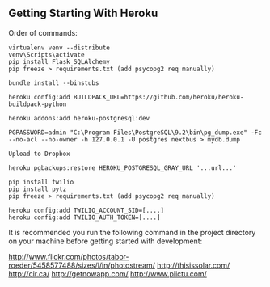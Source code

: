 ## Getting Starting With Heroku

Order of commands:

    virtualenv venv --distribute
    venv\Scripts\activate
    pip install Flask SQLAlchemy
    pip freeze > requirements.txt (add psycopg2 req manually)

    bundle install --binstubs

    heroku config:add BUILDPACK_URL=https://github.com/heroku/heroku-buildpack-python

    heroku addons:add heroku-postgresql:dev

    PGPASSWORD=admin "C:\Program Files\PostgreSQL\9.2\bin\pg_dump.exe" -Fc --no-acl --no-owner -h 127.0.0.1 -U postgres nextbus > mydb.dump

    Upload to Dropbox

    heroku pgbackups:restore HEROKU_POSTGRESQL_GRAY_URL '...url...'

    pip install twilio
    pip install pytz
    pip freeze > requirements.txt (add psycopg2 req manually)

    heroku config:add TWILIO_ACCOUNT_SID=[....]
    heroku config:add TWILIO_AUTH_TOKEN=[....]

It is recommended you run the following command in the project directory on your
machine before getting started with development:




http://www.flickr.com/photos/tabor-roeder/5458577488/sizes/l/in/photostream/
http://thisissolar.com/
http://cir.ca/
http://getnowapp.com/
http://www.piictu.com/

